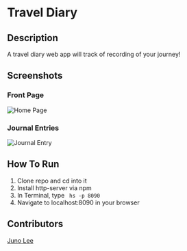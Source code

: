 # Travel Diary

## Description
A travel diary web app will track of recording of your journey!

## Screenshots
### Front Page
![Home Page]()

### Journal Entries
![Journal Entry]()


## How To Run
1. Clone repo and cd into it
1. Install http-server via npm
1. In Terminal, type ``` hs -p 8090```
1. Navigate to localhost:8090 in your browser

## Contributors
[Juno Lee]()